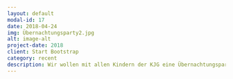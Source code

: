 ```yaml
---
layout: default
modal-id: 17
date: 2018-04-24
img: Übernachtungsparty2.jpg
alt: image-alt
project-date: 2018
client: Start Bootstrap
category: recent
description: Wir wollen mit allen Kindern der KJG eine Übernachtungsparty feiern. Ihr dürft dazu auch gerne Freunde mitbringen. Wir werden gemeinsam in Zelten übernachten, einen Grillabend am Lagerfeuer verbringen und den nächsten Morgen gemeinsam ausklingen lassen. Das wird super, auch gerade für Kinder die Interesse am Zeltlager haben! Für nähere Informationen Email an: moldenhauer.femke@gmail.com
---
```

